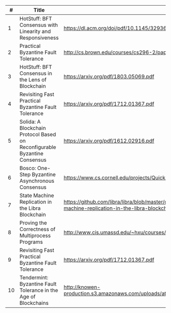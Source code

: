 | # | Title                                                                     | Link                                                                          |
|---|---------------------------------------------------------------------------|-------------------------------------------------------------------------------|
| 1 | HotStuff: BFT Consensus with Linearity and Responsiveness                 | https://dl.acm.org/doi/pdf/10.1145/3293611.3331591                            |
| 2 | Practical Byzantine Fault Tolerance                                       | http://cs.brown.edu/courses/cs296-2/papers/bft-nfs.pdf                        |
| 3 | HotStuff: BFT Consensus in the Lens of Blockchain                         | https://arxiv.org/pdf/1803.05069.pdf                                          |
| 4 | Revisiting Fast Practical Byzantine Fault Tolerance                       | https://arxiv.org/pdf/1712.01367.pdf                                          |
| 5 | Solida: A Blockchain Protocol Based on Reconfigurable Byzantine Consensus | https://arxiv.org/pdf/1612.02916.pdf                                          |
| 6 | Bosco: One-Step Byzantine Asynchronous Consensus                          | https://www.cs.cornell.edu/projects/Quicksilver/public_pdfs/52180438.pdf      |
| 7 | State Machine Replication in the Libra Blockchain                         | https://github.com/libra/libra/blob/master/developers.libra.org/docs/assets/papers/libra-consensus-state-machine-replication-in-the-libra-blockchain/2020-05-26.pdf |
| 8 | Proving the Correctness of Multiprocess Programs                          | http://www.cis.umassd.edu/~hxu/courses/cis481/references/Lamport-1977.pdf     |
| 9 | Revisiting Fast Practical Byzantine Fault Tolerance                       | https://arxiv.org/pdf/1712.01367.pdf                                          |
| 10 | Tendermint: Byzantine Fault Tolerance in the Age of Blockchains | http://knowen-production.s3.amazonaws.com/uploads/attachment/file/1814/Buchman_Ethan_201606_Msater%2Bthesis.pdf |
